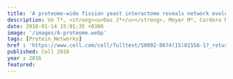 ```yaml
---
title: 'A proteome-wide fission yeast interactome reveals network evolution principles from yeasts to human'
description: Vo T*, <strong><u>Das J*</u></strong>, Meyer M*, Cordero N, Akturk N, Wei X, Fair B, Degatano A, Fragoza R, Liu L, Matsuyama A, Trickey M, Horibata S, Grimson A, Yamano H, Yoshida M, Roth F, Pleiss J, Xia Y, Yu H
date: 2016-01-14 15:01:35 +0300
image: '/images/A-proteome.webp'
tags: [Protein_Networks]
href : 'https://www.cell.com/cell/fulltext/S0092-8674(15)01556-1?_returnURL=https%3A%2F%2Flinkinghub.elsevier.com%2Fretrieve%2Fpii%2FS0092867415015561%3Fshowall%3Dtrue'
published: Cell 2016
year : 2016
featured:
---
```

